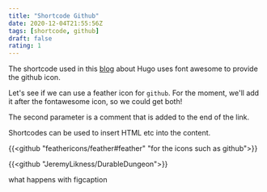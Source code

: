 ```yaml
---
title: "Shortcode Github"
date: 2020-12-04T21:55:56Z
tags: [shortcode, github]
draft: false
rating: 1
---
```

The shortcode used in this [blog](https://blog.jeremylikness.com/blog/create-article-preview-in-hugo/) about Hugo uses font awesome to provide the github icon. 

Let's see if we can use a feather icon for `github`. For the moment, we'll add it after the fontawesome icon, so we could get both!

The second parameter is a comment that is added to the end of the link.

Shortcodes can be used to insert HTML etc into the content.

{{<github "feathericons/feather#feather" "for the icons such as github">}}

{{<github "JeremyLikness/DurableDungeon">}}

<figcaption>what happens with figcaption</figcaption>